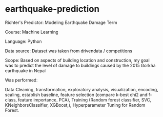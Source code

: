 # earthquake-prediction
Richter's Predictor: Modeling Earthquake Damage Term  

Course:  Machine Learning 

Language: Python

Data source: Dataset was taken from drivendata / competitions 

Scope: Based on aspects of building location and construction, my goal was to predict the level of damage to buildings caused by the 2015 Gorkha earthquake in Nepal 


Was performed: 

Data Cleaning, transformation, exploratory analysis, visualization, encoding, scaling, establish baseline, feature selection (compare k-best chi2 and f-class, feature importance, PCA), Training (Random forest classifier, SVC, KNeighborsClassifier, XGBoost,), Hyperparameter Tuning for Random Forest.
